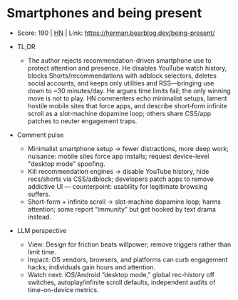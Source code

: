 # Smartphones and being present

- Score: 190 | [HN](https://news.ycombinator.com/item?id=45568613) | Link: https://herman.bearblog.dev/being-present/

- TL;DR
  - The author rejects recommendation-driven smartphone use to protect attention and presence. He disables YouTube watch history, blocks Shorts/recommendations with adblock selectors, deletes social accounts, and keeps only utilities and RSS—bringing use down to ~30 minutes/day. He argues time limits fail; the only winning move is not to play. HN commenters echo minimalist setups, lament hostile mobile sites that force apps, and describe short‑form infinite scroll as a slot‑machine dopamine loop; others share CSS/app patches to neuter engagement traps.

- Comment pulse
  - Minimalist smartphone setup → fewer distractions, more deep work; nuisance: mobile sites force app installs; request device-level "desktop mode" spoofing.
  - Kill recommendation engines → disable YouTube history, hide recs/shorts via CSS/adblock; developers patch apps to remove addictive UI — counterpoint: usability for legitimate browsing suffers.
  - Short-form + infinite scroll → slot-machine dopamine loop; harms attention; some report “immunity” but get hooked by text drama instead.

- LLM perspective
  - View: Design for friction beats willpower; remove triggers rather than limit time.
  - Impact: OS vendors, browsers, and platforms can curb engagement hacks; individuals gain hours and attention.
  - Watch next: iOS/Android “desktop mode,” global rec-history off switches, autoplay/infinite scroll defaults, independent audits of time-on-device metrics.
